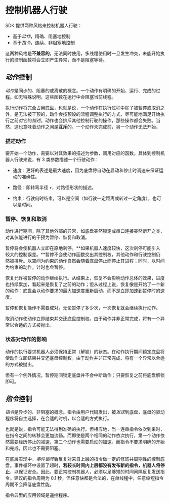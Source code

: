 # 控制机器人行驶

SDK 提供两种风格来控制机器人行驶：

* 基于*动作*，精确、阻塞地控制
* 基于*指令*，连续、非阻塞地控制

这两种风格是**不兼容的**，无法同时使用，多线程使用时一旦发生冲突，未能开始执行的控制函数将会立即产生异常，而不是阻塞等待。

<a name="动作"></a>

## *动作*控制

*动作*是同步的、阻塞的或离散的概念。一个动作有明确的开始、运行、完成的过程。如无特殊说明，这些函数在运行中会阻塞当前线程。

执行动作将完全占用底盘，也就是说，一个动作在执行过程中除了被暂停或取消之外，是无法被干预的，动作会按预设的流程调整执行的方式，尽可能地满足开始执行之前对它的*描述*。动作也会排斥其他控制行驶的操作，那些操作都会失败。当然，这也意味着动作之间是**互斥**的。一个动作未完成前，另一个动作无法开始。

### 描述动作

要开始一个动作，需要以对其效果的描述为参数，调用对应的函数。具体到控制机器人行驶来说，有 3 类参数描述一个行驶动作：

* 速度：更好的表述是最大速度，因为底盘将自动在启动和停止时调速来保证运动的准确性。

* 路径：即转弯半径 `r`，对路径形状的描述。

* 约束：行驶何时结束，可以是空间（如行驶一定距离或转过一定角度），也可以是时间。
      
### 暂停、恢复和取消

动作进行期间，除了其他外部的异常，如底盘突然锁定或串口连接突然断开之类，对其仅能进行的干预为暂停、恢复和取消。

暂停将会使机器人立即在原地刹停。**如果机器人速度较快，这次刹停可能引入较大的控制误差。**暂停不会使动作函数交出其控制权，其他动作和行驶控制仍然被排斥。以空间为约束的动作自然会随着底盘停止而停止其进程；同时，以时间为约束的动作，计时也会暂停。

恢复允许被暂停的动作继续执行。从结果上，恢复不会影响动作总体的效果，进度也持续累加，看起来是恢复了之前的动作；但从过程上说，恢复像是开始了一个新的动作：底盘会以动作要求的最大加速度重新启动，而不是立即加速到暂停时的速度。

暂停和恢复操作不需要成对。无论暂停了多少次，一次恢复就会继续执行动作。

取消动作使动作立即结束并交还底盘控制权。由于动作并非正常完成，将有一个异常以合适的方式被抛出。

### 状态对动作的影响

动作的执行要求机器人必须保持正常（解锁）的状态。在动作执行期间锁定底盘将使动作立即结束并交还底盘控制权。由于动作并非正常完成，将有一个异常以合适的方式被抛出。

但有一个例外情况，暂停期间锁定底盘并不会中断动作；只要恢复之前将底盘解锁即可。

<a name="指令"></a>

## *指令*控制

*指令*是异步的、非阻塞的概念。指令由用户代码发出，被*发送*到底盘，底盘的驱动程序将自主选择，在合适的时机，以合适的方式执行。

也就是说，指令可能无法得到准确的执行。但相应地，当一连串指令依次到来时，在指令之间的转移会更加流畅。而即使是两个相同的动作依次执行，第一个动作依然需要经历停止的减速，第二个动作也需要启动的加速。而指令不要求明确的开始和完成，因此也不需要阻塞。

在底层实现中，*事件循环*会反复对来自上层的指令做一定的修饰并周期性的控制底盘。事件循环中设置了超时，**若较长时间内上层都没有发布新的指令，机器人将停止**，以保证安全。因此，要正常控制机器人，必须以足够短的时间间隔反复发送指令。建议的指令周期为 0.1 秒，但任意快都是合法的，在单线程中，任意缩短指令周期不会降低底盘性能。

指令典型的应用领域是遥控程序。
